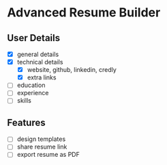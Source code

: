 # Advanced Resume Builder

## User Details
- [x] general details  
- [x] technical details 
  - [x] website, github, linkedin, credly 
  - [x] extra links
- [ ] education  
- [ ] experience  
- [ ] skills

## Features
- [ ] design templates  
- [ ] share resume link  
- [ ] export resume as PDF